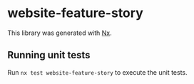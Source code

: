 # website-feature-story

This library was generated with [Nx](https://nx.dev).

## Running unit tests

Run `nx test website-feature-story` to execute the unit tests.
